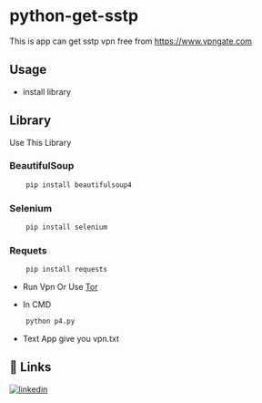# python-get-sstp
This is app can get sstp vpn free from https://www.vpngate.com


## Usage

- install library

## Library
Use This Library

### BeautifulSoup
```python
    pip install beautifulsoup4
```

### Selenium
```python
    pip install selenium
```

### Requets 

``` python
    pip install requests
```

- Run Vpn Or Use [Tor](https://github.com/TheTorProject/gettorbrowser)


- In CMD
```python
    python p4.py
```

- Text
App give you vpn.txt 

## 🔗 Links
[![linkedin](https://img.shields.io/badge/linkedin-0A66C2?style=for-the-badge&logo=linkedin&logoColor=white)](https://www.linkedin.com/)


